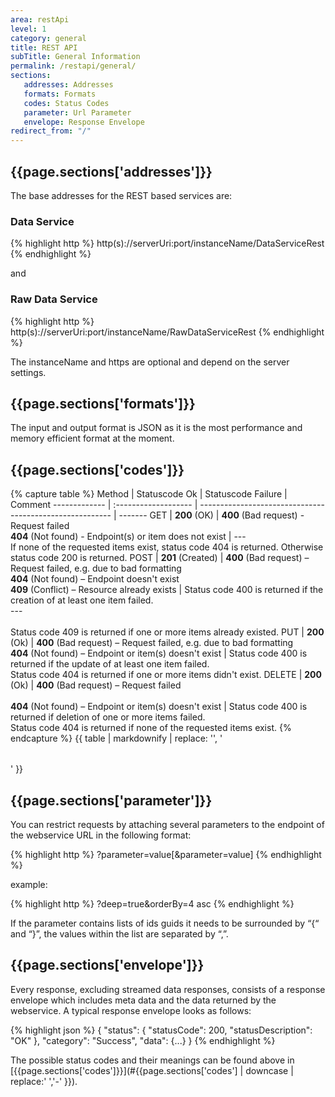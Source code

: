 ```yaml
---
area: restApi
level: 1
category: general
title: REST API
subTitle: General Information
permalink: /restapi/general/
sections:
   addresses: Addresses
   formats: Formats
   codes: Status Codes
   parameter: Url Parameter
   envelope: Response Envelope
redirect_from: "/"
---
```


## {{page.sections['addresses']}}

The base addresses for the REST based services are:

### Data Service

{% highlight http %}
http(s)://serverUri:port/instanceName/DataServiceRest
{% endhighlight %}

and

### Raw Data Service

{% highlight http %}
http(s)://serverUri:port/instanceName/RawDataServiceRest
{% endhighlight %}

The instanceName and https are optional and depend on the server settings.

## {{page.sections['formats']}}

The input and output format is JSON as it is the most performance and memory efficient format at the moment.

## {{page.sections['codes']}}

{% capture table %}
Method        | Statuscode Ok        | Statuscode Failure                                       | Comment
------------- | :------------------- | -------------------------------------------------------- | -------
GET           | **200** (OK)         | **400** (Bad request) - Request failed <br> **404** (Not found) - Endpoint(s) or item does not exist | --- <br> If none of the requested items exist, status code 404 is returned. Otherwise status code 200 is returned.
POST           | **201** (Created)    | **400** (Bad request) – Request failed, e.g. due to bad formatting <br> **404** (Not found) – Endpoint doesn't exist <br> **409** (Conflict) – Resource already exists | Status code 400 is returned if the creation of at least one item failed. <br> --- <br><br> Status code 409 is returned if one or more items already existed.
PUT          | **200** (Ok)         | **400** (Bad request) –  Request failed, e.g. due to bad formatting <br> **404** (Not found) – Endpoint or item(s) doesn't exist | Status code 400 is returned if the update of at least one item failed. <br> Status code 404 is returned if one or more items didn't exist.
DELETE        | **200** (Ok) | **400** (Bad request) – Request failed <br><br> **404** (Not found) – Endpoint or item(s) doesn't exist | Status code 400 is returned if deletion of one or more items failed. <br> Status code 404 is returned if none of the requested items exist.
{% endcapture %}
{{ table | markdownify | replace: '<table>', '<table class="table table-hover">' }}

## {{page.sections['parameter']}}

You can restrict requests by attaching several parameters to the endpoint of the webservice URL in the following format:

{% highlight http %}
?parameter=value[&parameter=value] 
{% endhighlight %}

example: 

{% highlight http %}
?deep=true&orderBy=4 asc
{% endhighlight %}

If the parameter contains lists of ids guids it needs to be surrounded by “{“ and “}”, the values within the list are separated by “,”.

## {{page.sections['envelope']}}
Every response, excluding streamed data responses, consists of a response envelope which includes meta data and the data returned by the webservice. A typical response envelope looks as follows:

{% highlight json %}
{
   "status":
   {
       "statusCode": 200,
       "statusDescription": "OK"
   },
   "category": "Success",
   "data":
   {...}
}
{% endhighlight %}

The possible status codes and their meanings can be found above in [{{page.sections['codes']}}](#{{page.sections['codes'] | downcase | replace:' ','-' }}).
